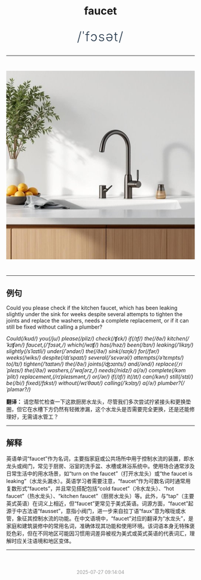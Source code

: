 <div align="center">

# faucet

<div style="margin: 30px 0;">
<h1 style="font-size: 2.5em; font-weight: 300; letter-spacing: 2px; margin: 0; color: #2c3e50;">
/ˈfɔsət/
</h1>
</div>

</div>

---

<div align="center" style="margin: 40px 0;">

![faucet](images/faucet.png)

</div>

---

## 例句

Could you please check if the kitchen faucet, which has been leaking slightly under the sink for weeks despite several attempts to tighten the joints and replace the washers, needs a complete replacement, or if it can still be fixed without calling a plumber?

*Could(/kʊd/) you(/ju/) please(/pliz/) check(/ʧɛk/) if(/ɪf/) the(/ðə/) kitchen(/ˈkɪʧən/) faucet,(/ˈfɔsət,/) which(/wɪʧ/) has(/həz/) been(/bɪn/) leaking(/ˈlikɪŋ/) slightly(/sˈlaɪtli/) under(/ˈəndər/) the(/ðə/) sink(/sɪŋk/) for(/fər/) weeks(/wiks/) despite(/dɪˈspaɪt/) several(/ˈsɛvərəl/) attempts(/əˈtɛmpts/) to(/tɪ/) tighten(/ˈtaɪtən/) the(/ðə/) joints(/ʤɔɪnts/) and(/ənd/) replace(/ˌriˈpleɪs/) the(/ðə/) washers,(/ˈwɑʃərz,/) needs(/nidz/) a(/ə/) complete(/kəmˈplit/) replacement,(/rɪˈpleɪsmənt,/) or(/ər/) if(/ɪf/) it(/ɪt/) can(/kən/) still(/stɪl/) be(/bi/) fixed(/fɪkst/) without(/wɪˈθaʊt/) calling(/ˈkɔlɪŋ/) a(/ə/) plumber?(/ˈpləmər?/)*

**翻译：** 请您帮忙检查一下这款厨房水龙头，尽管我们多次尝试拧紧接头和更换垫圈，但它在水槽下方仍然有轻微渗漏，这个水龙头是否需要完全更换，还是还能修理好，无需请水管工？

---

## 解释

英语单词“faucet”作为名词，主要指家庭或公共场所中用于控制水流的装置，即水龙头或阀门，常见于厨房、浴室的洗手盆、水槽或淋浴系统中。使用场合通常涉及日常生活中的用水场景，如“turn on the faucet”（打开水龙头）或“the faucet is leaking”（水龙头漏水）。英语学习者需要注意，“faucet”作为可数名词时通常用复数形式“faucets”，并且常见搭配包括“cold faucet”（冷水龙头）、“hot faucet”（热水龙头）、“kitchen faucet”（厨房水龙头）等。此外，与“tap”（主要英式英语）在词义上相近，但“faucet”更常见于美式英语。词源方面，“faucet”起源于中古法语“fausset”，意指小阀门，进一步来自拉丁语“faux”意为喉咙或水管，象征其控制水流的功能。在中文语境中，“faucet”对应的翻译为“水龙头”，是家庭和建筑装修中的常用名词，准确体现其功能和使用环境。该词语本身无特殊褒贬色彩，但在不同地区可能因习惯用词差异被视为美式或英式英语的代表词汇，理解时应关注语境和地区变体。


---

<div align="center" style="margin-top: 50px;">
<small style="color: #999; font-size: 0.9em;">2025-07-27 09:14:04</small>
</div>

